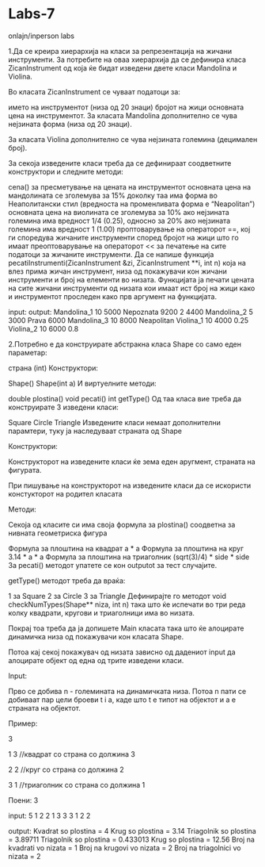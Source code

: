# Labs-7
onlajn/inperson labs


1.Да се креира хиерархиjа на класи за репрезентациjа на жичани инструменти. За потребите на оваа хиерархиjа да се дефинира класа ZicanInstrument од коjа ќе бидат изведени двете класи Mandolina и Violina.

Во класата ZicanInstrument се чуваат податоци за:

името на инструментот (низа од 20 знаци)
броjот на жици
основната цена на инструментот.
За класата Mandolina дополнително се чува неjзината форма (низа од 20 знаци).

За класата Violina дополнително се чува неjзината големина (децимален броj).

За секоjа изведените класи треба да се дефинираат соодветните конструктори и следните методи:

cena() за пресметување на цената на инструментот
основната цена на мандолината се зголемува за 15% доколку таа има форма во Неаполитански стил (вредноста на променливата форма е “Neapolitan”)
основната цена на виолината се зголемува за 10% ако неjзината големина има вредност 1/4 (0.25), односно за 20% ако неjзината големина има вредност 1 (1.00)
проптоварување на операторот ==, коj ги споредува жичаните инструменти според броjот на жици што го имаат
преоптоварување на операторот << за печатење на сите податоци за жичаните инструменти.
Да се напише функциjа pecatiInstrumenti(ZicanInstrument &zi, ZicanInstrument **i, int n) коjа на влез прима жичан инструмент, низа од покажувачи кон жичани инструменти и броj на елементи во низата. Функциjата jа печати цената на сите жичани инструменти од низата кои имаат ист броj на жици како и инструментот проследен како прв аргумент на функциjата.

input:                                             output:
Mandolina_1 10 5000 Nepoznata                      9200
2                                                  4400
Mandolina_2 5 3000 Prava                           6000
Mandolina_3 10 8000 Neapolitan
Violina_1 10 4000 0.25
Violina_2 10 6000 0.8 


2.Потребно е да конструирате абстракна класа Shape со само еден параметар:

страна (int)
Конструктори:

Shape()
Shape(int a)
И виртуелните методи:

double plostina()
void pecati()
int getType()
Од таа класа вие треба да конструирате 3 изведени класи:

Square
Circle
Triangle
Изведените класи немаат дополнителни парамтери, туку ја наследуваат страната од Shape

Конструктори:

Конструкторот на изведените класи ќе зема еден аругмент, страната на фигурата.

При пишување на конструкторот на изведените класи да се искористи констукторот на родител класата

Методи:

Секоја од класите си има своја формула за plostina() соодветна за нивната геометриска фигура

Формула за плоштина на квадрат а * a
Формула за плоштина на круг 3.14 * a * a
Формула за плоштина на триаголник (sqrt(3)/4) * side * side
За pecati() методот упатете се кон outputot за тест случајите.

getType() методот треба да враќа:

1 за Square
2 за Circle
3 за Triangle
Дефинирајте го методот void checkNumTypes(Shape** niza, int n) така што ќе испечати во три реда колку квадрати, кругови и триаголници има во низата.

Покрај тоа треба да ја допишете Main класата така што ќе алоцирате динамичка низа од покажувачи кон класата Shape.

Потоа кај секој покажувач од низата зависно од дадениот input да алоцирате објект од една од трите изведени класи.

Input:

Прво се добива n - големината на динамичката низа. Потоа n пати се добиваат пар цели броеви t i a, каде што t е типот на објектот и а е страната на објектот.

Пример:

3

1 3 //квадрат со страна со должина 3

2 2 //круг со страна со должина 2

3 1 //триаголник со страна со должина 1

Поени: 3

input:
5
1
2
2
1
3
3
3
1
2
2

output:
Kvadrat so plostina = 4
Krug so plostina = 3.14
Triagolnik so plostina = 3.89711
Triagolnik so plostina = 0.433013
Krug so plostina = 12.56
Broj na kvadrati vo nizata = 1
Broj na krugovi vo nizata = 2
Broj na triagolnici vo nizata = 2
